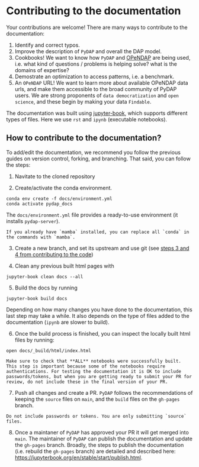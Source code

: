 # Contributing to the documentation

Your contributions are welcome! There are many ways to contribute to the documentation:

1. Identify and correct typos.
2. Improve the description of `PyDAP` and overall the DAP model.
3. Cookbooks! We want to know how `PyDAP` and [OPeNDAP](https://www.opendap.org/) are being used, i.e. what kind of questions / problems is helping solve? what is the domains of expertise?
4. Demostrate an optimization to access patterns, i.e. a benchmark.
5. An `OPeNDAP` URL! We want to learn more about available OPeNDAP data urls, and make them accessible to the broad community of PyDAP users. We are strong proponents of `data democratization` and `open science`, and these begin by making your data `Findable`.


The documentation was built using [jupyter-book](https://jupyterbook.org/en/stable/intro.html), which supports different types of files. Here we use `rst` and `ipynb` (executable notebooks).

## How to contribute to the documentation?
To add/edit the documentation, we recommend you follow the previous guides on version control, forking, and branching. That said, you can follow the steps:

1. Navitate to the cloned repository

2. Create/activate the conda environment.
```shell
conda env create -f docs/environment.yml
conda activate pydap_docs
```
The `docs/environment.yml` file provides a ready-to-use  environment (it installs `pydap-server`).

```{note}
If you already have `mamba` installed, you can replace all `conda` in the commands with `mamba`.
```
3. Create a new branch, and set its upstream and use git (see [steps 3 and 4 from contributing to the code](contr_cod.md))

4. Clean any previous built html pages with
```shell
jupyter-book clean docs --all
```

5. Build the docs by running
```shell
jupyter-book build docs
```
Depending on how many changes you have done to the documentation, this last step may take a while. It also depends on the type of files added to the documentation (`ipynb` are slower to build).

6. Once the build process is finished, you can inspect the locally built html files by running:
```shell
open docs/_build/html/index.html
```

```{note}
Make sure to check that **ALL** notebooks were successfully built. This step is important because some of the notebooks require authentications. For testing the documentation it is OK to include passwords/tokens, but when you are getting ready to submit your PR for review, do not include these in the final version of your PR.
```

7. Push all changes and create a PR. `PyDAP` follows the recommendations of keeping the `source` files on `main`, and the `build` files on the `gh-pages` branch.
```{note}
Do not include passwords or tokens. You are only submitting `source` files.
```

8. Once a maintaner of `PyDAP` has approved your PR it will get merged into `main`. The maintainer of `PyDAP` can publish the documentation and update the `gh-pages` branch. Broadly, the steps to publish the documentation (i.e. rebuild the `gh-pages` branch) are detailed and described here: https://jupyterbook.org/en/stable/start/publish.html.
